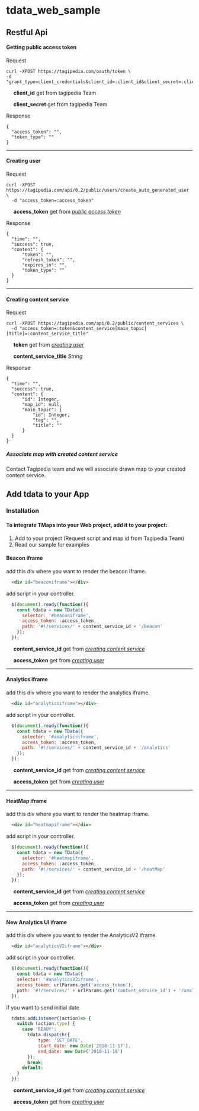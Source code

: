 # tdata_web_sample

## Restful Api


#### Getting public access token 

Request 
  
```
curl -XPOST https://tagipedia.com/oauth/token \
-d "grant_type=client_credentials&client_id=:client_id&client_secret=:client_secret"
```

&nbsp;&nbsp;&nbsp;&nbsp; **client_id** get from tagipedia Team

&nbsp;&nbsp;&nbsp;&nbsp; **client_secret** get from tagipedia Team


Response 
```
{
  "access_token": "",
  "token_type": ""
}
```

___

#### Creating user

Request 
  
```
curl -XPOST https://tagipedia.com/api/0.2/public/users/create_auto_generated_user \
  -d "access_token=:access_token"

```
&nbsp;&nbsp;&nbsp;&nbsp; **access_token**  get from *<a href="#getting-public-access-token"> public access token</a>*

Response 
```
{
  "time": "",
  "success": true,
  "content": {
      "token": "",
      "refresh_token": "",
      "expires_in": "",
      "token_type": ""
  }
}
```

___

#### Creating content service

Request 
  
```
curl -XPOST https://tagipedia.com/api/0.2/public/content_services \
  -d "access_token=:token&content_service[main_topic][title]=:content_service_title"
```
&nbsp;&nbsp;&nbsp;&nbsp; **token**  get from *<a href="#creating-user"> creating user</a>*

&nbsp;&nbsp;&nbsp;&nbsp; **content_service_title**  *String*

Response 
```
{
  "time": "",
  "success": true,
  "content": {
      "id": Integer,
      "map_id": null,
      "main_topic": {
          "id": Integer,
          "tag": "",
          "title": ""
      }
  }
}
```

##### Associate map with created content service
Contact Tagipedia team and we will associate drawn map to your created content service.

## Add tdata to your App

### Installation

#### To integrate TMaps into your Web project, add it to your project:
1. Add <script src="CONTACT_US_FOR_SCRIPT"></script> to your project (Request script and map id from Tagipedia Team)
2. Read our sample for examples

#### Beacon iframe

add this div where you want to render the beacon iframe.

```html
  <div id="beaconiframe"></div>
```

add script in your controller.

```javascript
  $(document).ready(function(){
    const tdata = new TData({
      selector: '#beaconiframe',
      access_token: :access_token,
      path: '#!/services/' + content_service_id + '/beacon'
    });
  });
```

&nbsp;&nbsp;&nbsp;&nbsp; **content_service_id**  get from *<a href="#creating-content-service"> creating content service</a>*

&nbsp;&nbsp;&nbsp;&nbsp; **access_token**  get from *<a href="#creating-user"> creating user</a>*

___

#### Analytics iframe

add this div where you want to render the analytics iframe.

```html
  <div id="analyticsiframe"></div>
```

add script in your controller.

```javascript
  $(document).ready(function(){
    const tdata = new TData({
      selector: '#analyticsiframe',
      access_token: :access_token,
      path: '#!/services/' + content_service_id + '/analytics'
    });
  });
```

&nbsp;&nbsp;&nbsp;&nbsp; **content_service_id**  get from *<a href="#creating-content-service"> creating content service</a>*

&nbsp;&nbsp;&nbsp;&nbsp; **access_token**  get from *<a href="#creating-user"> creating user</a>*


___

#### HeatMap iframe

add this div where you want to render the heatmap iframe.

```html
  <div id="heatmapiframe"></div>
```

add script in your controller.

```javascript
  $(document).ready(function(){
    const tdata = new TData({
      selector: '#heatmapiframe',
      access_token: :access_token,
      path: '#!/services/' + content_service_id + '/heatMap'
    });
  });
```

&nbsp;&nbsp;&nbsp;&nbsp; **content_service_id**  get from *<a href="#creating-content-service"> creating content service</a>*

&nbsp;&nbsp;&nbsp;&nbsp; **access_token**  get from *<a href="#creating-user"> creating user</a>*


____

#### New Analytics UI iframe

add this div where you want to render the AnalyticsV2 iframe.

```html
  <div id="analyticsV2iframe"></div>
```

add script in your controller.

```javascript
  $(document).ready(function(){
    const tdata = new TData({
    selector: '#analyticsV2iframe',
    access_token: urlParams.get('access_token'),
    path: '#!/services/' + urlParams.get('content_service_id') + '/analyticsV2'
  });
```
if you want to send initial date
```javascript
  tdata.addListener((action)=> {
    switch (action.type) {
      case 'READY':
        tdata.dispatch({
            type: 'SET_DATE',
            start_date: new Date('2018-11-17'),
            end_date: new Date('2018-11-19')
        });
        break;
      default:
    }
  });
```

&nbsp;&nbsp;&nbsp;&nbsp; **content_service_id**  get from *<a href="#creating-content-service"> creating content service</a>*

&nbsp;&nbsp;&nbsp;&nbsp; **access_token**  get from *<a href="#creating-user"> creating user</a>*

